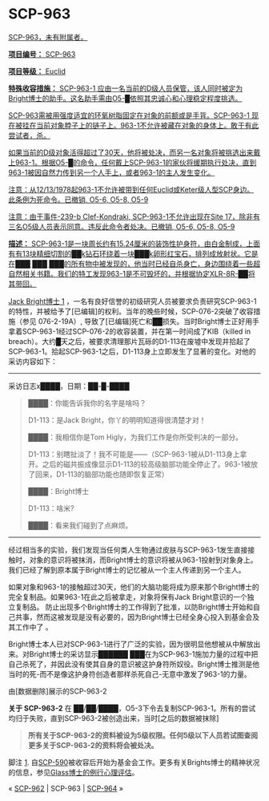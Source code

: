 # SCP-963
                        



<a shape='rect' href='/heritage-collection' />



SCP-963，未有附属者。



**项目编号：** SCP-963

**项目等级：** Euclid

**特殊收容措施：** SCP-963-1 应由一名当前的D级人员保管，该人同时被定为Bright博士的助手。这名助手需由O5-█依照其忠诚心和心理稳定程度挑选。

SCP-963需被用强度适宜的环氧树脂固定在对象的前额或是手背。SCP-963-1 现在被挂在当前对象脖子上的链子上。963-1不允许被藏在对象的身体上。敢于有此尝试者，杀。

如果当前的D级对象活得超过了30天，他将被处决，而另一名对象将被挑选出来戴上963-1。根据O5-█的命令，任何戴上SCP-963-1的家伙将缓期执行处决，直到963-1被因自然力传到另一个人手上，或者963-1的主人发生变化。

注意：从12/13/1978起963-1不允许被带到任何Euclid或Keter级人型SCP身边。此条例为死命令。已撤销, O5-6, O5-8, O5-9

注意：由于事件-239-b Clef-Kondraki, SCP-963-1不允许出现在Site 17，除非有三名O5级人员表示同意。违反此命令者处决。已撤销, O5-6, O5-8, O5-9

**描述：** SCP-963-1是一块周长约有15.24厘米的装饰性护身符，由白金制成，上面有有13块精细切割的██k钻石环绕着一块███k卵形红宝石，排列成放射状。它是在███ ███ ███的所有物中被发现的，他当时已经自杀身亡，身边围绕着一些超自然相关书籍。我们的特工发现963-1是不可毁坏的，并根据协定XLR-8R-██将其带回。

Jack Bright博士<sup class='footnoteref'>
 <a shape='rect' class='footnoteref' id='footnoteref-1' href='javascript:;' onclick='WIKIDOT.page.utils.scrollToReference(&apos;footnote-1&apos;)'>1</a>
</sup>，一名有良好信誉的初级研究人员被要求负责研究SCP-963-1的特性，并被给予了[已编辑]的权利。当年的晚些时候，SCP-076-2突破了收容措施（参见 076-2-19A）, 导致了[已编辑]死亡和██损失。当时Bright博士正好用手拿着SCP-963-1经过SCP-076-2的收容装置，并在第一时间成了KIB（killed in breach）。大约█天之后，被要求清理那片瓦砾的D1-113在废墟中发现并拾起了SCP-963-1。拾起SCP-963-1之后，D1-113身上立即发生了显著的变化。对他的采访内容如下：


---

采访日志x████，日期：██-█-████


> ████：你能告诉我你的名字是啥吗？
> 
> D1-113：是Jack Bright，你丫的明明知道得很清楚才对！
> 
> ████：我相信你是Tom Higly，为我们工作是你所受判决的一部分。
> 
> D1-113：别瞎扯淡了！我不可能是——（SCP-963-1被从D1-113身上拿开。之后的磁共振成像显示D1-113的较高级脑部功能全停止了。963-1被放了回来，D1-113的脑部功能也随即恢复正常）
> 
> ████：Bright博士
> 
> D1-113：啥米?
> 
> ████：看来我们碰到了点麻烦。
> 


---

经过相当多的实验，我们发现当任何类人生物通过皮肤与SCP-963-1发生直接接触时，对象的意识将被抹消，而Bright博士的意识将被从963-1投射到对象身上。我们已经了解到原本属于Bright博士的记忆被从一个主人传递到另一个主人。

如果对象和963-1的接触超过30天，他们的大脑功能将成为原来那个Bright博士的完全复制品。如果963-1在此之后被拿走，对象将保有Jack Bright意识的一个独立复制品。 防止出现多个Bright博士的工作得到了批准，以防Bright博士开始和自己共事，然而这被发现是没有必要的，因为Bright博士已经全身心投入到基金会及其工作中了 。

Bright博士本人已对SCP-963-1进行了广泛的实验，因为很明显他想被从中解放出来。对Bright博士的采访显示██████ ███在为SCP-963-1施加力量的过程中把自己杀死了，并因此没有使其自身的意识被这护身符所奴役。Bright博士推测是他当时的死-而不是像这护身符创造者那样杀死自己-无意中激发了963-1的力量。



由[数据删除]展示的SCP-963-2



**关于 SCP-963-2** 
在 ██/██/████，O5-3下令去复制SCP-963-1。所有的尝试均归于失败，直到SCP-963-2被创造出来，当时[之后的数据被抹除]


> **所有关于SCP-963-2的资料被设为5级权限。任何5级以下人员若试图查阅更多关于SCP-963-2的资料将会被处决。** 
> 


脚注
<a shape='rect' href='javascript:;' onclick='WIKIDOT.page.utils.scrollToReference(&apos;footnoteref-1&apos;)'>1</a>. 自[SCP-590](/scp-590)被收容后开始为基金会工作。更多有关Brights博士的精神状况的信息，参见[Glass博士的例行心理评估](/routine-psychological-evaluations-by-dr-glass)。



« [SCP-962](/scp-962) | SCP-963 | [SCP-964](/scp-964) »





                    